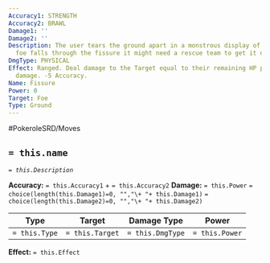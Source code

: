 ```yaml
---
Accuracy1: STRENGTH
Accuracy2: BRAWL
Damage1: ''
Damage2: ''
Description: The user tears the ground apart in a monstrous display of force. If the
  foe falls through the fissure it might need a rescue team to get it out.
DmgType: PHYSICAL
Effect: Ranged. Deal damage to the Target equal to their remaining HP plus 1 lethal
  damage. -5 Accuracy.
Name: Fissure
Power: 0
Target: Foe
Type: Ground
---
```


#PokeroleSRD/Moves

## `= this.name` 
*`= this.Description`*

**Accuracy:** `= this.Accuracy1` + `= this.Accuracy2`
**Damage:** `= this.Power` `= choice(length(this.Damage1)=0, "","\+ "+ this.Damage1)` `= choice(length(this.Damage2)=0, "","\+ "+ this.Damage2)`

| Type          | Target          | Damage Type          | Power          |
| ------------- | --------------- | ---------------- | -------------- |
| `= this.Type` | `= this.Target` | `= this.DmgType` | `= this.Power` | 

**Effect:** `= this.Effect`